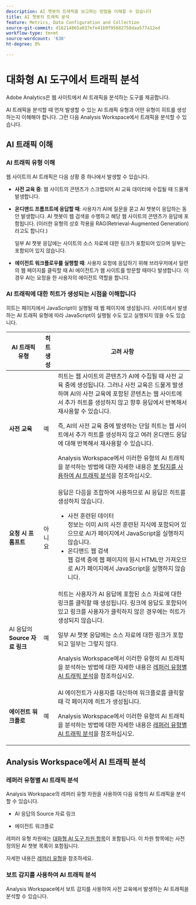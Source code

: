 ```yaml
---
description: AI 챗봇의 트래픽을 보고하는 방법을 이해할 수 있습니다
title: AI 챗봇의 트래픽 분석
feature: Metrics, Data Configuration and Collection
source-git-commit: d16214865a037efe41b9f95682758daa577a12ed
workflow-type: tm+mt
source-wordcount: '638'
ht-degree: 0%

---
```


# 대화형 AI 도구에서 트래픽 분석

Adobe Analytics은 웹 사이트에서 AI 트래픽을 분석하는 도구를 제공합니다.

AI 트래픽을 분석할 때 먼저 발생할 수 있는 AI 트래픽 유형과 어떤 유형이 히트를 생성하는지 이해해야 합니다. 그런 다음 Analysis Workspace에서 트래픽을 분석할 수 있습니다.

## AI 트래픽 이해

### AI 트래픽 유형 이해

웹 사이트의 AI 트래픽은 다음 상황 중 하나에서 발생할 수 있습니다.

* **사전 교육 중**: 웹 사이트의 콘텐츠가 스크랩되어 AI 교육 데이터에 수집될 때 드물게 발생합니다.

* **온디맨드 프롬프트에 응답할 때**: 사용자가 AI에 질문을 묻고 AI 챗봇이 응답하는 동안 발생합니다. AI 챗봇이 웹 검색을 수행하고 해당 웹 사이트의 콘텐츠가 응답에 포함됩니다. (이러한 유형의 상호 작용을 RAG(Retrieval-Augmented Generation)라고도 합니다.)

  일부 AI 챗봇 응답에는 사이트의 소스 자료에 대한 링크가 포함되어 있으며 일부는 포함되어 있지 않습니다.

* **에이전트 워크플로우를 실행할 때**: 사용자 요청에 응답하기 위해 브라우저에서 일련의 웹 페이지를 클릭할 때 AI 에이전트가 웹 사이트를 방문할 때마다 발생합니다. 이 경우 AI는 요청을 한 사용자의 에이전트 역할을 합니다.

### AI 트래픽에 대한 히트가 생성되는 시점을 이해합니다

히트는 페이지에서 JavaScript이 실행될 때 웹 페이지에 생성됩니다. 사이트에서 발생하는 AI 트래픽 유형에 따라 JavaScript이 실행될 수도 있고 실행되지 않을 수도 있습니다.

| AI 트래픽 유형 | 히트 생성 | 고려 사항 |
|---------|----------|---------|
| **사전 교육** | 예 | 히트는 웹 사이트의 콘텐츠가 AI에 수집될 때 사전 교육 중에 생성됩니다. 그러나 사전 교육은 드물게 발생하며 AI의 사전 교육에 포함된 콘텐츠는 웹 사이트에서 추가 히트를 생성하지 않고 향후 응답에서 반복해서 재사용할 수 있습니다. <p>즉, AI의 사전 교육 중에 발생하는 단일 히트는 웹 사이트에서 추가 히트를 생성하지 않고 여러 온디맨드 응답에 대해 반복해서 재사용할 수 있습니다.</p><p>Analysis Workspace에서 이러한 유형의 AI 트래픽을 분석하는 방법에 대한 자세한 내용은 [봇 탐지를 사용하여 AI 트래픽 분석](#analyze-ai-traffic-using-bot-detection)을 참조하십시오.</p> |
| **요청 시 프롬프트** | 아니요 | 응답은 다음을 조합하여 사용하므로 AI 응답은 히트를 생성하지 않습니다.<ul><li>사전 훈련된 데이터 <br/>정보는 이미 AI의 사전 훈련된 지식에 포함되어 있으므로 AI가 페이지에서 JavaScript을 실행하지 않습니다.</li><li>온디맨드 웹 검색 <br/>웹 검색 중에 웹 페이지의 원시 HTML만 가져오므로 AI가 페이지에서 JavaScript을 실행하지 않습니다.</li></ul> |
| AI 응답의 **Source 자료 링크** | 예 | 히트는 사용자가 AI 응답에 포함된 소스 자료에 대한 링크를 클릭할 때 생성됩니다. 링크에 응답도 포함되어 있고 링크를 사용자가 클릭하지 않은 경우에는 히트가 생성되지 않습니다. <p>일부 AI 챗봇 응답에는 소스 자료에 대한 링크가 포함되고 일부는 그렇지 않다. </p><p>Analysis Workspace에서 이러한 유형의 AI 트래픽을 분석하는 방법에 대한 자세한 내용은 [레퍼러 유형별 AI 트래픽 분석](#analyze-ai-traffic-by-referrer-type)을 참조하십시오.</p> |
| **에이전트 워크플로** | 예 | AI 에이전트가 사용자를 대신하여 워크플로를 클릭할 때 각 페이지에 히트가 생성됩니다. <p>Analysis Workspace에서 이러한 유형의 AI 트래픽을 분석하는 방법에 대한 자세한 내용은 [레퍼러 유형별 AI 트래픽 분석](#analyze-ai-traffic-by-referrer-type)을 참조하십시오.</p> |

## Analysis Workspace에서 AI 트래픽 분석

### 레퍼러 유형별 AI 트래픽 분석

Analysis Workspace의 레퍼러 유형 차원을 사용하여 다음 유형의 AI 트래픽을 분석할 수 있습니다.

* AI 응답의 Source 자료 링크

* 에이전트 워크플로

레퍼러 유형 차원에는 [대화형 AI 도구 차원 항목](/help/components/dimensions/referrer-type.md#conversational-ai-tools)이 포함됩니다. 이 차원 항목에는 사전 정의된 AI 챗봇 목록이 포함됩니다.

자세한 내용은 [레퍼러 유형](/help/components/dimensions/referrer-type.md)을 참조하세요.

### 보트 감지를 사용하여 AI 트래픽 분석

Analysis Workspace에서 보트 감지를 사용하여 사전 교육에서 발생하는 AI 트래픽을 분석할 수 있습니다.

